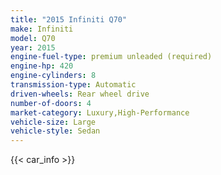 ```yaml
---
title: "2015 Infiniti Q70"
make: Infiniti
model: Q70
year: 2015
engine-fuel-type: premium unleaded (required)
engine-hp: 420
engine-cylinders: 8
transmission-type: Automatic
driven-wheels: Rear wheel drive
number-of-doors: 4
market-category: Luxury,High-Performance
vehicle-size: Large
vehicle-style: Sedan
---
```


{{< car_info >}}
